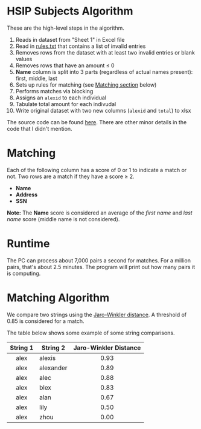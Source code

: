 # HSIP Subjects Algorithm
These are the high-level steps in the algorithm.

1. Reads in dataset from "Sheet 1" in Excel file
2. Read in [rules.txt](#rules.txt) that contains a list of invalid entries
3. Removes rows from the dataset with at least two invalid entries or blank values
4. Removes rows that have an amount ≤ 0
5. **Name** column is split into 3 parts (regardless of actual names present): first, middle, last
5. Sets up rules for matching (see [Matching section](#Matching) below)
6. Performs matches via blocking
7. Assigns an `alexid` to each individual
8. Tabulate total amount for each indivudal
9. Write original dataset with two new columns (`alexid` and `total`) to xlsx

The source code can be found [here](#exploratory.py). There are other minor details in the code that I didn't mention. 

# Matching
Each of the following column has a score of 0 or 1 to indicate a match or not. Two rows are a match if they have a score ≥ 2.
- **Name**
- **Address**
- **SSN**

**Note:** The **Name** score is considered an average of the *first name* and *last name* score (middle name is not considered).

# Runtime
The PC can process about 7,000 pairs a second for matches. For a million pairs, that's about 2.5 minutes. The program will print out how many pairs it is computing.

# Matching Algorithm
We compare two strings using the [Jaro-Winkler distance](https://en.wikipedia.org/wiki/Jaro%E2%80%93Winkler_distance). A threshold of 0.85 is considered for a match.

The table below shows some example of some string comparisons.

String 1|String 2|Jaro-Winkler Distance
:---:|---|:---:
alex|alexis|0.93
alex|alexander|0.89
alex|alec|0.88
alex|blex|0.83
alex|alan|0.67
alex|lily|0.50
alex|zhou|0.00

